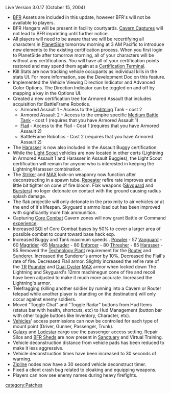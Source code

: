 Live Version 3.0.17 (October 15, 2004)

- [BFR](../BFR.md) Assets are included in this update, however
  BFR's will not be available to players.
- BFR Hangars will be present in facility courtyards. [Cavern
  Captures](../Cavern_Captures.md) will not lead to BFR
  imprinting until further notice.
- All players will need to be aware that we will be recertifying all
  characters in [PlanetSide](../PlanetSide.md) tomorrow morning
  at 3 AM Pacific to introduce new elements to the existing
  certification process. When you first login to PlanetSide after
  tomorrow morning, all of your characters will be without any
  certifications. You will have all of your certification points
  restored and may spend them again at a [Certification
  Terminal](../Certification_Terminal.md).
- Kill Stats are now tracking vehicle occupants as individual kills in
  the stats UI. For more information, see the Development Doc on this
  feature.
- Implemented the Vehicle Viewing Direction Indicator and Advanced
  Color Options. The Direction Indicator can be toggled on and off by
  mapping a key in the Options UI.
- Created a new certification tree for Armored Assault that includes
  acquisition for BattleFrame Robotics.
  - Armored Assault 1 - Access to the
    [Lightning](../Lightning.md) Tank - cost 2
  - Armored Assault 2 - Access to the empire specific [Medium Battle
    Tank](../Medium_Battle_Tank.md) - cost 1 (requires that you
    have Armored Assault 1)
  - [Flail](../Flail.md) - Access to the Flail - Cost 1
    (requires that you have Armored Assault 2)
  - BattleFrame Robotics - Cost 2 (requires that you have Armored
    Assault 2)
- The [Harasser](../Harasser.md) is now also included in the
  Assault Buggy certification.
- While the [Light Scout](../Light_Scout.md) vehicles are now
  located in other certs (Lightning in Armored Assault 1 and Harasser
  in Assault Buggies), the Light Scout certification will remain for
  anyone who is interested in keeping the Lightning/Harasser
  combination.
- The [Striker](../Striker.md) and [MAX](../MAX.md) lock-on
  weaponry now function after deconstructing in a spawn tube.
  [Repeater](../Repeater.md) refire rate improves and a little
  bit tighter on cone of fire bloom. Flak weapons
  ([Skyguard](../Skyguard.md) and [Bursters](../Burster.md))
  no loger detonate on contact with the ground causing radius splash
  damage.
- The flak projectile will only detonate in the proximity to air
  vehicles or at the end of it's lifespan. Skyguard's ammo load out
  has been improved with significantly more flak ammunition.
- Capturing [Core Combat](../Core_Combat.md) Cavern zones will
  now grant Battle or Command [experience](Experience.md).
- Increased [SOI](../SOI.md) of Core Combat bases by 50% to cover
  a larger area of possible combat to count toward base hack exp.
- Increased Buggy and Tank maximum speeds .
  [Prowler](../Prowler.md) - 57 [Vanguard](../Vanguard.md) -
  60 [Magrider](../Magrider.md) -65
  [Marauder](../Marauder.md) - 80
  [Enforcer](../Enforcer.md) - 80
  [Thresher](../Thresher.md) - 85
  [Harasser](../Harasser.md) - 85 Removed the [Technology
  Plant](../Technology_Plant.md) requirement for the
  [Router](../Router.md) and [Sunderer](../Sunderer.md).
  Increased the Sunderer's armor by 10%. Decreased the Flail's rate of
  fire. Decreased Flail armor. Slightly increased the refire rate of
  the [TR](../TR.md) [Pounder](../Pounder.md) and [Dual
  Cycler](../Dual_Cycler.md) [MAX](../MAX.md) armor when
  locked down The Lightning and Skyguard's 12mm machinegun cone of
  fire and recoil have been adjusted to make it much more accurate.
  Increased the Lightning's armor.
- Telefragging (killing another soldier by running into a Cavern or
  Router telepad while another player is standing on the destination)
  will only occur against enemy soldiers.
- Moved "Toggle Chat" and "Toggle Radar" buttons from Hud Items
  (status bar with health, shortcuts, etc) to Hud Management (button
  bar with other toggle buttons like Inventory, Character, etc).
- [Vehicles](../Vehicle.md)' access permissions can now be
  controlled for each type of mount point (Driver, Gunner, Passenger,
  Trunk).
- [Galaxy](../Galaxy.md) and [Lodestar](../Lodestar.md)
  cargo use the passenger access setting. Repair Silos and [BFR
  Sheds](../BFR_Shed.md) are now present in
  [Sanctuary](../Sanctuary.md) and Virtual Training.
- Vehicle deconstruction distance from vehicle pads has been reduced
  to make it less aggressive.
- Vehicle deconstruction times have been increased to 30 seconds of
  warning.
- [Zipline](../Zipline.md) nodes now have a 30 second vehicle
  deconstruct timer.
- Fixed a client crash bug related to cloaking and equipping weapons.
- Players can now see enemy names during heavy firefights.

[category:Patches](category:Patches.md)
